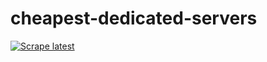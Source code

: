 # cheapest-dedicated-servers
[![Scrape latest](https://github.com/ServerSelect/node-server-scraper/actions/workflows/scrape.yml/badge.svg)](https://github.com/ServerSelect/node-server-scraper/actions/workflows/scrape.yml)
